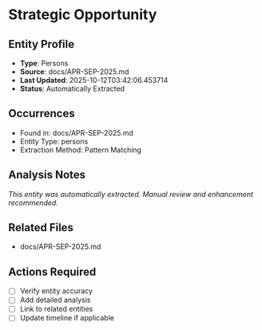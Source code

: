 # Strategic Opportunity

## Entity Profile
- **Type**: Persons
- **Source**: docs/APR-SEP-2025.md
- **Last Updated**: 2025-10-12T03:42:06.453714
- **Status**: Automatically Extracted

## Occurrences
- Found in: docs/APR-SEP-2025.md
- Entity Type: persons
- Extraction Method: Pattern Matching

## Analysis Notes
*This entity was automatically extracted. Manual review and enhancement recommended.*

## Related Files
- docs/APR-SEP-2025.md

## Actions Required
- [ ] Verify entity accuracy
- [ ] Add detailed analysis
- [ ] Link to related entities
- [ ] Update timeline if applicable
